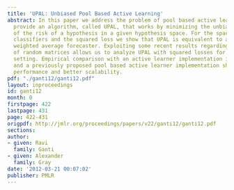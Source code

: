 ```yaml
---
title: 'UPAL: Unbiased Pool Based Active Learning'
abstract: In this paper we address the problem of pool based active learning, and
  provide an algorithm, called UPAL, that works by minimizing the unbiased estimator
  of the risk of a hypothesis in a given hypothesis space. For the space of linear
  classifiers and the squared loss we show that UPAL is equivalent to an exponentially
  weighted average forecaster. Exploiting some recent results regarding the spectra
  of random matrices allows us to analyze UPAL with squared losses for the noiseless
  setting. Empirical comparison with an active learner implementation in Vowpal Wabbit,
  and a previously proposed pool based active learner implementation show good empirical
  performance and better scalability.
pdf: "./ganti12/ganti12.pdf"
layout: inproceedings
id: ganti12
month: 0
firstpage: 422
lastpage: 431
page: 422-431
origpdf: http://jmlr.org/proceedings/papers/v22/ganti12/ganti12.pdf
sections: 
author:
- given: Ravi
  family: Ganti
- given: Alexander
  family: Gray
date: '2012-03-21 00:07:02'
publisher: PMLR
---
```

